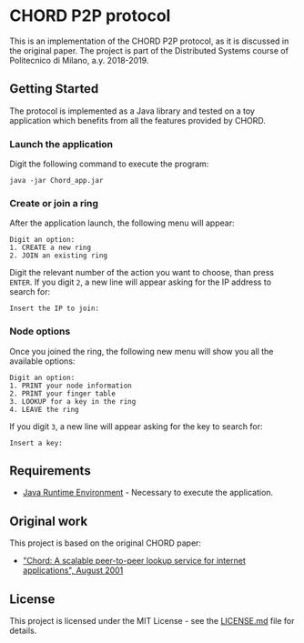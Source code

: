 # CHORD P2P protocol

This is an implementation of the CHORD P2P protocol, as it is discussed in the original paper.
The project is part of the Distributed Systems course of Politecnico di Milano, a.y. 2018-2019.

## Getting Started

The protocol is implemented as a Java library and tested on a toy application which benefits from all the features provided by CHORD.

### Launch the application

Digit the following command to execute the program:

```
java -jar Chord_app.jar
```

### Create or join a ring

After the application launch, the following menu will appear:

```
Digit an option:
1. CREATE a new ring
2. JOIN an existing ring
```

Digit the relevant number of the action you want to choose, than press `ENTER`.
If you digit `2`, a new line will appear asking for the IP address to search for:

```
Insert the IP to join:
```

### Node options

Once you joined the ring, the following new menu will show you all the available options:

```
Digit an option:
1. PRINT your node information
2. PRINT your finger table
3. LOOKUP for a key in the ring
4. LEAVE the ring
```

If you digit `3`, a new line will appear asking for the key to search for:

```
Insert a key:
```

## Requirements
* [Java Runtime Environment](https://www.java.com/it/download/) - Necessary to execute the application.

## Original work
This project is based on the original CHORD paper:
* ["Chord: A scalable peer-to-peer lookup service for internet applications", August 2001](https://dl.acm.org/doi/pdf/10.1145/383059.383071)

## License

This project is licensed under the MIT License - see the [LICENSE.md](LICENSE.md) file for details.
